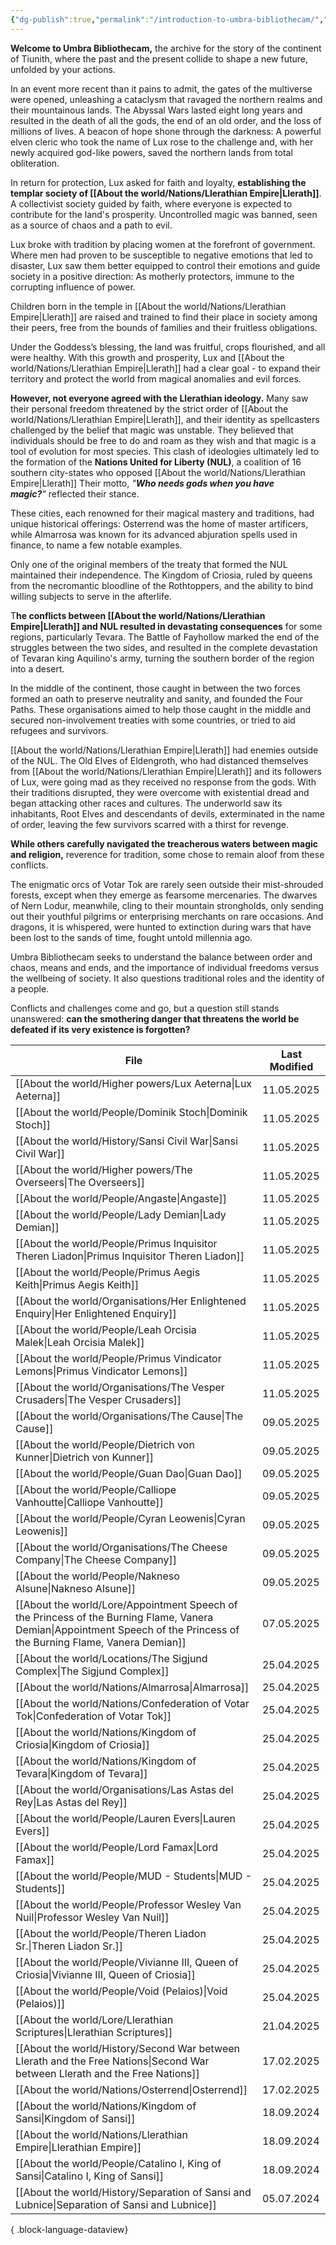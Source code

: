 ```yaml
---
{"dg-publish":true,"permalink":"/introduction-to-umbra-bibliothecam/","tags":["gardenEntry"]}
---
```


**Welcome to Umbra Bibliothecam,** the archive for the story of the continent of Tiunith, where the past and the present collide to shape a new future, unfolded by your actions.
  
In an event more recent than it pains to admit, the gates of the multiverse were opened, unleashing a cataclysm that ravaged the northern realms and their mountainous lands. The Abyssal Wars lasted eight long years and resulted in the death of all the gods, the end of an old order, and the loss of millions of lives. A beacon of hope shone through the darkness: A powerful elven cleric who took the name of Lux rose to the challenge and, with her newly acquired god-like powers, saved the northern lands from total obliteration.

In return for protection, Lux asked for faith and loyalty, **establishing the templar society of [[About the world/Nations/Llerathian Empire\|Llerath]]**. A collectivist society guided by faith, where everyone is expected to contribute for the land's prosperity. Uncontrolled magic was banned, seen as a source of chaos and a path to evil.

Lux broke with tradition by placing women at the forefront of government. Where men had proven to be susceptible to negative emotions that led to disaster, Lux saw them better equipped to control their emotions and guide society in a positive direction: As motherly protectors, immune to the corrupting influence of power.

Children born in the temple in [[About the world/Nations/Llerathian Empire\|Llerath]] are raised and trained to find their place in society among their peers, free from the bounds of families and their fruitless obligations.

Under the Goddess’s blessing, the land was fruitful, crops flourished, and all were healthy. With this growth and prosperity, Lux and [[About the world/Nations/Llerathian Empire\|Llerath]] had a clear goal - to expand their territory and protect the world from magical anomalies and evil forces.

**However, not everyone agreed with the Llerathian ideology.** Many saw their personal freedom threatened by the strict order of [[About the world/Nations/Llerathian Empire\|Llerath]], and their identity as spellcasters challenged by the belief that magic was unstable. They believed that individuals should be free to do and roam as they wish and that magic is a tool of evolution for most species. This clash of ideologies ultimately led to the formation of the **Nations United for Liberty (NUL)**, a coalition of 16 southern city-states who opposed [[About the world/Nations/Llerathian Empire\|Llerath]] Their motto, _"__Who needs gods when you have magic?__"_ reflected their stance.

These cities, each renowned for their magical mastery and traditions, had unique historical offerings: Osterrend was the home of master artificers, while Almarrosa was known for its advanced abjuration spells used in finance, to name a few notable examples.

Only one of the original members of the treaty that formed the NUL maintained their independence. The Kingdom of Criosia, ruled by queens from the necromantic bloodline of the Rothtoppers, and the ability to bind willing subjects to serve in the afterlife.

T**he conflicts between [[About the world/Nations/Llerathian Empire\|Llerath]] and NUL resulted in devastating consequences** for some regions, particularly Tevara. The Battle of Fayhollow marked the end of the struggles between the two sides, and resulted in the complete devastation of Tevaran king Aquilino's army, turning the southern border of the region into a desert.

In the middle of the continent, those caught in between the two forces formed an oath to preserve neutrality and sanity, and founded the Four Paths. These organisations aimed to help those caught in the middle and secured non-involvement treaties with some countries, or tried to aid refugees and survivors.

[[About the world/Nations/Llerathian Empire\|Llerath]] had enemies outside of the NUL. The Old Elves of Eldengroth, who had distanced themselves from [[About the world/Nations/Llerathian Empire\|Llerath]] and its followers of Lux, were going mad as they received no response from the gods. With their traditions disrupted, they were overcome with existential dread and began attacking other races and cultures. The underworld saw its inhabitants, Root Elves and descendants of devils, exterminated in the name of order, leaving the few survivors scarred with a thirst for revenge.

**While others carefully navigated the treacherous waters between magic and religion,** reverence for tradition, some chose to remain aloof from these conflicts.

The enigmatic orcs of Votar Tok are rarely seen outside their mist-shrouded forests, except when they emerge as fearsome mercenaries. The dwarves of Nern Lodur, meanwhile, cling to their mountain strongholds, only sending out their youthful pilgrims or enterprising merchants on rare occasions. And dragons, it is whispered, were hunted to extinction during wars that have been lost to the sands of time, fought untold millennia ago.

Umbra Bibliothecam seeks to understand the balance between order and chaos, means and ends, and the importance of individual freedoms versus the wellbeing of society. It also questions traditional roles and the identity of a people.

Conflicts and challenges come and go, but a question still stands unanswered: **can the smothering danger that threatens the world be defeated if its very existence is forgotten?**

| File                                                                                                                                                                       | Last Modified |
| -------------------------------------------------------------------------------------------------------------------------------------------------------------------------- | ------------- |
| [[About the world/Higher powers/Lux Aeterna\|Lux Aeterna]]                                                                                                              | 11.05.2025    |
| [[About the world/People/Dominik Stoch\|Dominik Stoch]]                                                                                                                 | 11.05.2025    |
| [[About the world/History/Sansi Civil War\|Sansi Civil War]]                                                                                                            | 11.05.2025    |
| [[About the world/Higher powers/The Overseers\|The Overseers]]                                                                                                          | 11.05.2025    |
| [[About the world/People/Angaste\|Angaste]]                                                                                                                             | 11.05.2025    |
| [[About the world/People/Lady Demian\|Lady Demian]]                                                                                                                     | 11.05.2025    |
| [[About the world/People/Primus Inquisitor Theren Liadon\|Primus Inquisitor Theren Liadon]]                                                                             | 11.05.2025    |
| [[About the world/People/Primus Aegis Keith\|Primus Aegis Keith]]                                                                                                       | 11.05.2025    |
| [[About the world/Organisations/Her Enlightened Enquiry\|Her Enlightened Enquiry]]                                                                                      | 11.05.2025    |
| [[About the world/People/Leah Orcisia Malek\|Leah Orcisia Malek]]                                                                                                       | 11.05.2025    |
| [[About the world/People/Primus Vindicator Lemons\|Primus Vindicator Lemons]]                                                                                           | 11.05.2025    |
| [[About the world/Organisations/The Vesper Crusaders\|The Vesper Crusaders]]                                                                                            | 11.05.2025    |
| [[About the world/Organisations/The Cause\|The Cause]]                                                                                                                  | 09.05.2025    |
| [[About the world/People/Dietrich von Kunner\|Dietrich von Kunner]]                                                                                                     | 09.05.2025    |
| [[About the world/People/Guan Dao\|Guan Dao]]                                                                                                                           | 09.05.2025    |
| [[About the world/People/Calliope Vanhoutte\|Calliope Vanhoutte]]                                                                                                       | 09.05.2025    |
| [[About the world/People/Cyran Leowenis\|Cyran Leowenis]]                                                                                                               | 09.05.2025    |
| [[About the world/Organisations/The Cheese Company\|The Cheese Company]]                                                                                                | 09.05.2025    |
| [[About the world/People/Nakneso Alsune\|Nakneso Alsune]]                                                                                                               | 09.05.2025    |
| [[About the world/Lore/Appointment Speech of the Princess of the Burning Flame, Vanera Demian\|Appointment Speech of the Princess of the Burning Flame, Vanera Demian]] | 07.05.2025    |
| [[About the world/Locations/The Sigjund Complex\|The Sigjund Complex]]                                                                                                  | 25.04.2025    |
| [[About the world/Nations/Almarrosa\|Almarrosa]]                                                                                                                        | 25.04.2025    |
| [[About the world/Nations/Confederation of Votar Tok\|Confederation of Votar Tok]]                                                                                      | 25.04.2025    |
| [[About the world/Nations/Kingdom of Criosia\|Kingdom of Criosia]]                                                                                                      | 25.04.2025    |
| [[About the world/Nations/Kingdom of Tevara\|Kingdom of Tevara]]                                                                                                        | 25.04.2025    |
| [[About the world/Organisations/Las Astas del Rey\|Las Astas del Rey]]                                                                                                  | 25.04.2025    |
| [[About the world/People/Lauren Evers\|Lauren Evers]]                                                                                                                   | 25.04.2025    |
| [[About the world/People/Lord Famax\|Lord Famax]]                                                                                                                       | 25.04.2025    |
| [[About the world/People/MUD - Students\|MUD - Students]]                                                                                                               | 25.04.2025    |
| [[About the world/People/Professor Wesley Van Nuil\|Professor Wesley Van Nuil]]                                                                                         | 25.04.2025    |
| [[About the world/People/Theren Liadon Sr.\|Theren Liadon Sr.]]                                                                                                         | 25.04.2025    |
| [[About the world/People/Vivianne III, Queen of Criosia\|Vivianne III, Queen of Criosia]]                                                                               | 25.04.2025    |
| [[About the world/People/Void (Pelaios)\|Void (Pelaios)]]                                                                                                               | 25.04.2025    |
| [[About the world/Lore/Llerathian Scriptures\|Llerathian Scriptures]]                                                                                                   | 21.04.2025    |
| [[About the world/History/Second War between Llerath and the Free Nations\|Second War between Llerath and the Free Nations]]                                            | 17.02.2025    |
| [[About the world/Nations/Osterrend\|Osterrend]]                                                                                                                        | 17.02.2025    |
| [[About the world/Nations/Kingdom of Sansi\|Kingdom of Sansi]]                                                                                                          | 18.09.2024    |
| [[About the world/Nations/Llerathian Empire\|Llerathian Empire]]                                                                                                        | 18.09.2024    |
| [[About the world/People/Catalino I, King of Sansi\|Catalino I, King of Sansi]]                                                                                         | 18.09.2024    |
| [[About the world/History/Separation of Sansi and Lubnice\|Separation of Sansi and Lubnice]]                                                                            | 05.07.2024    |

{ .block-language-dataview}

